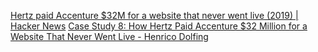 
[Hertz paid Accenture $32M for a website that never went live (2019) | Hacker News](https://news.ycombinator.com/item?id=32184183)
[Case Study 8: How Hertz Paid Accenture $32 Million for a Website That Never Went Live - Henrico Dolfing](https://www.henricodolfing.com/2019/10/case-study-hertz-accenture-website.html)
